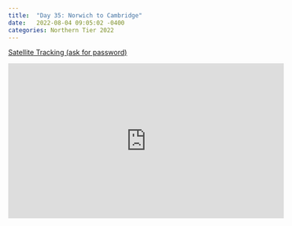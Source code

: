 ```yaml
---
title:  "Day 35: Norwich to Cambridge"
date:   2022-08-04 09:05:02 -0400
categories: Northern Tier 2022
---
```


[Satellite Tracking (ask for password)](https://us0-share.explore.garmin.com/share/harveybarnhard)

<iframe width="560" height="315" src="https://www.youtube.com/embed/XqdRv2e_1hY" frameborder="0" allow="autoplay; encrypted-media" allowfullscreen></iframe>

<p style="text-align: center;"><div class='strava-embed-placeholder' data-embed-type='activity' data-embed-id='7584099957'></div><script src='https://strava-embeds.com/embed.js'></script></p>
